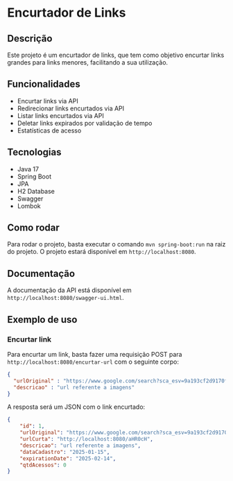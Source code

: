 # Encurtador de Links
## Descrição
Este projeto é um encurtador de links, que tem como objetivo encurtar links grandes para links menores, facilitando a sua utilização.
## Funcionalidades
- Encurtar links via API
- Redirecionar links encurtados via API
- Listar links encurtados via API
- Deletar links expirados por validação de tempo
- Estatísticas de acesso

## Tecnologias
- Java 17
- Spring Boot
- JPA
- H2 Database
- Swagger
- Lombok

## Como rodar
Para rodar o projeto, basta executar o comando `mvn spring-boot:run` na raiz do projeto. O projeto estará disponível em `http://localhost:8080`.

## Documentação
A documentação da API está disponível em `http://localhost:8080/swagger-ui.html`.

## Exemplo de uso
### Encurtar link
Para encurtar um link, basta fazer uma requisição POST para `http://localhost:8080/encurtar-url` com o seguinte corpo:
```json
{
  "urlOriginal" : "https://www.google.com/search?sca_esv=9a193cf2d9170f88&rlz=1C1CHBD_enBR1112BR1112&sxsrf=ADLYWILWnAUY3XUZ_Md40eUtYWxH9GT54g:1736629657807&q=img&udm=2&fbs=AEQNm0B-n-O0Tl8kahCw8A1QEw8Mict6JzQlWiIWxntiM9v91yTdNMM8xiGhoawYbNd1fihFlhcM5iZxkxWpvXM_7MtxDj88GJ9eiAAhVkgF-e17fGH2Kb1O8JVBkb_JCrgYSsPNm99pqtSdWcg0N3-o_A6AXusIHEnNnP_vGteGsF44iSeyPYGtri9ayuVIKIyA4L_XSZQNhhS4IjFrMqaegME0cTF8rg&sa=X&ved=2ahUKEwiesfDOye6KAxU0LLkGHbe0F8QQtKgLegQIEhAB&biw=1894&bih=1011&dpr=0.9#vhid=CtwY8PRdZ4CA8M&vssid=mosaic",
  "descricao" : "url referente a imagens"
}
```
A resposta será um JSON com o link encurtado:
```json
{    
    "id": 1,
    "urlOriginal": "https://www.google.com/search?sca_esv=9a193cf2d9170f88&rlz=1C1CHBD_enBR1112BR1112&sxsrf=ADLYWILWnAUY3XUZ_Md40eUtYWxH9GT54g:1736629657807&q=img&udm=2&fbs=AEQNm0B-n-O0Tl8kahCw8A1QEw8Mict6JzQlWiIWxntiM9v91yTdNMM8xiGhoawYbNd1fihFlhcM5iZxkxWpvXM_7MtxDj88GJ9eiAAhVkgF-e17fGH2Kb1O8JVBkb_JCrgYSsPNm99pqtSdWcg0N3-o_A6AXusIHEnNnP_vGteGsF44iSeyPYGtri9ayuVIKIyA4L_XSZQNhhS4IjFrMqaegME0cTF8rg&sa=X&ved=2ahUKEwiesfDOye6KAxU0LLkGHbe0F8QQtKgLegQIEhAB&biw=1894&bih=1011&dpr=0.9#vhid=CtwY8PRdZ4CA8M&vssid=mosaic",
    "urlCurta": "http://localhost:8080/aHR0cH",
    "descricao": "url referente a imagens",
    "dataCadastro": "2025-01-15",
    "expirationDate": "2025-02-14",
    "qtdAcessos": 0
}
```